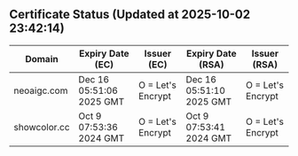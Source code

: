 ## Certificate Status (Updated at 2025-10-02 23:42:14)
| Domain | Expiry Date (EC) | Issuer (EC) | Expiry Date (RSA) | Issuer (RSA) |
|--------|------------------|-------------|-------------------|--------------|
| neoaigc.com | Dec 16 05:51:06 2025 GMT |  O = Let's Encrypt | Dec 16 05:51:10 2025 GMT |  O = Let's Encrypt |
| showcolor.cc | Oct  9 07:53:36 2024 GMT |  O = Let's Encrypt | Oct  9 07:53:41 2024 GMT |  O = Let's Encrypt |
